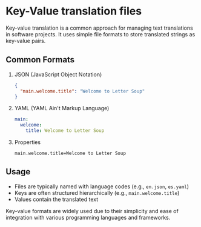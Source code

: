# Key-Value translation files

Key-value translation is a common approach for managing text translations in software projects. It uses simple file formats to store translated strings as key-value pairs.

## Common Formats

1. JSON (JavaScript Object Notation)

   ```json
   {
     "main.welcome.title": "Welcome to Letter Soup"
   }
   ```

2. YAML (YAML Ain't Markup Language)

   ```yaml
   main:
     welcome:
       title: Welcome to Letter Soup
   ```

3. Properties
   ```properties
   main.welcome.title=Welcome to Letter Soup
   ```

## Usage

- Files are typically named with language codes (e.g., `en.json`, `es.yaml`)
- Keys are often structured hierarchically (e.g., `main.welcome.title`)
- Values contain the translated text

Key-value formats are widely used due to their simplicity and ease of integration with various programming languages and frameworks.
